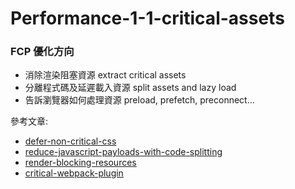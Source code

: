 # Performance-1-1-critical-assets

### FCP 優化方向

- 消除渲染阻塞資源 extract critical assets
- 分離程式碼及延遲載入資源 split assets and lazy load
- 告訴瀏覽器如何處理資源 preload, prefetch, preconnect...


參考文章:

- [defer-non-critical-css](https://web.dev/defer-non-critical-css/)
- [reduce-javascript-payloads-with-code-splitting](https://web.dev/reduce-javascript-payloads-with-code-splitting/)
- [render-blocking-resources](https://web.dev/render-blocking-resources/)
- [critical-webpack-plugin](https://github.com/iGitScor/critical-webpack-plugin)
